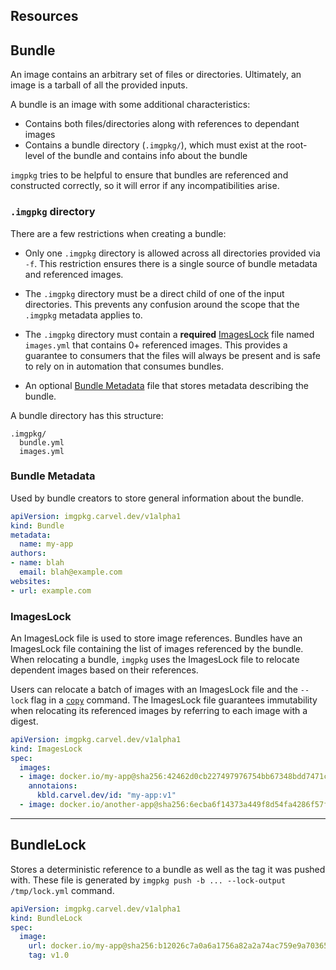 ## Resources

## Bundle

An image contains an arbitrary set of files or directories. Ultimately, an image is a tarball of all the provided inputs.

A bundle is an image with some additional characteristics:
- Contains both files/directories along with references to dependant images
- Contains a bundle directory (`.imgpkg/`), which must exist at the root-level of the bundle and
  contains info about the bundle
  
`imgpkg` tries to be helpful to ensure that bundles are referenced and constructed correctly, so it will error if any incompatibilities arise.

### `.imgpkg` directory

There are a few restrictions when creating a bundle:

* Only one `.imgpkg` directory is allowed across all directories provided via `-f`. This restriction ensures there is a single source of bundle metadata and referenced images.

* The `.imgpkg` directory must be a direct child of one of the input directories. This prevents any confusion around the scope that the `.imgpkg` metadata applies to.

* The `.imgpkg` directory must contain a **required** [ImagesLock](resources.md#imageslock) file named `images.yml` that contains 0+ referenced images. This provides a guarantee to consumers that the files will always be present and is safe to rely on in automation that consumes bundles.

* An optional [Bundle Metadata](#bundle-metadata) file that stores metadata describing the bundle.

A bundle directory has this structure:

```
.imgpkg/
  bundle.yml
  images.yml
```

### Bundle Metadata

Used by bundle creators to store general information about the bundle.

```yaml
apiVersion: imgpkg.carvel.dev/v1alpha1
kind: Bundle
metadata:
  name: my-app
authors:
- name: blah
  email: blah@example.com
websites:
- url: example.com
```

### ImagesLock

An ImagesLock file is used to store image references. Bundles have an ImagesLock file containing the list of images referenced by the bundle.
When relocating a bundle, `imgpkg` uses the ImagesLock file to relocate dependent images based on their references.

Users can relocate a batch of images with an ImagesLock file and the `--lock` flag in a [`copy`](commands.md#copying-via-lock-files) command.
The ImagesLock file guarantees immutability when relocating its referenced images by referring to each image with a digest.

```yaml
apiVersion: imgpkg.carvel.dev/v1alpha1
kind: ImagesLock
spec:
  images:
  - image: docker.io/my-app@sha256:42462d0cb227497976754bb67348bdd7471c7bd159819d6bd63fdf479eb7eb19
    annotaions:
      kbld.carvel.dev/id: "my-app:v1"
  - image: docker.io/another-app@sha256:6ecba6f14373a449f8d54fa4286f57fb8ef37c4ffa637969551f2fda52672206
```

---
## BundleLock

Stores a deterministic reference to a bundle as well as the tag it was pushed with. These file is generated by `imgpkg push -b ... --lock-output /tmp/lock.yml` command.

```yaml
apiVersion: imgpkg.carvel.dev/v1alpha1
kind: BundleLock
spec:
  image:
    url: docker.io/my-app@sha256:b12026c7a0a6a1756a82a2a74ac759e9a7036523faca0e33dbddebc214e097df
    tag: v1.0
```
